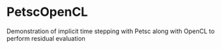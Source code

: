 PetscOpenCL
===========

Demonstration of implicit time stepping with Petsc along with OpenCL to perform residual evaluation

